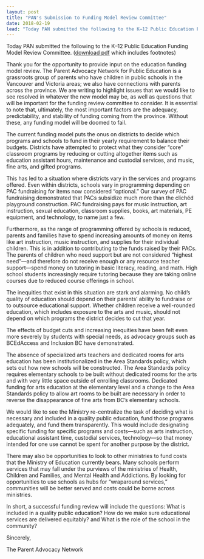 ```yaml
---
layout: post
title: "PAN's Submission to Funding Model Review Committee"
date: 2018-02-19
lead: "Today PAN submitted the following to the K–12 Public Education Funding Model Review Committee."
---
```


Today PAN submitted the following to the K–12 Public Education Funding Model Review Committee.
([download pdf](/downloads/180219_pan_fundingreviewsubmission_final.pdf) which includes footnotes)

Thank you for the opportunity to provide input on the education funding model review. The Parent Advocacy Network for Public Education is a grassroots group of parents who have children in public schools in the Vancouver and Victoria areas; we also have connections with parents across the province. We are writing to highlight issues that we would like to see resolved in whatever the new model may be, as well as questions that will be important for the funding review committee to consider. It is essential to note that, ultimately, the most important factors are the adequacy, predictability, and stability of funding coming from the province. Without these, any funding model will be doomed to fail.

The current funding model puts the onus on districts to decide which programs and schools to fund in their yearly requirement to balance their budgets. Districts have attempted to protect what they consider “core” classroom programs by reducing or cutting altogether items such as education assistant hours, maintenance and custodial services, and music, fine arts, and gifted programs.

This has led to a situation where districts vary in the services and programs offered. Even within districts, schools vary in programming depending on PAC fundraising for items now considered “optional.” Our survey of PAC fundraising demonstrated that PACs subsidize much more than the clichéd playground construction. PAC fundraising pays for music instruction, art instruction, sexual education, classroom supplies, books, art materials, PE equipment, and technology, to name just a few.

Furthermore, as the range of programming offered by schools is reduced, parents and families have to spend increasing amounts of money on items like art instruction, music instruction, and supplies for their individual children. This is in addition to contributing to the funds raised by their PACs. The parents of children who need support but are not considered “highest need”—and therefore do not receive enough or any resource teacher support—spend money on tutoring in basic literacy, reading, and math. High school students increasingly require tutoring because they are taking online courses due to reduced course offerings in school.

The inequities that exist in this situation are stark and alarming. No child’s quality of education should depend on their parents’ ability to fundraise or to outsource educational support. Whether children receive a well-rounded education, which includes exposure to the arts and music, should not depend on which programs the district decides to cut that year.

The effects of budget cuts and increasing inequities have been felt even more severely by students with special needs, as advocacy groups such as BCEdAccess and Inclusion BC have demonstrated.

The absence of specialized arts teachers and dedicated rooms for arts education has been institutionalized in the Area Standards policy, which sets out how new schools will be constructed. The Area Standards policy requires elementary schools to be built without dedicated rooms for the arts and with very little space outside of enrolling classrooms. Dedicated funding for arts education at the elementary level and a change to the Area Standards policy to allow art rooms to be built are necessary in order to reverse the disappearance of fine arts from BC’s elementary schools.

We would like to see the Ministry re-centralize the task of deciding what is necessary and included in a quality public education, fund those programs adequately, and fund them transparently. This would include designating specific funding for specific programs and costs—such as arts instruction, educational assistant time, custodial services, technology—so that money intended for one use cannot be spent for another purpose by the district.

There may also be opportunities to look to other ministries to fund costs that the Ministry of Education currently bears. Many schools perform services that may fall under the purviews of the ministries of Health, Children and Families, and Mental Health and Addictions. By looking for opportunities to use schools as hubs for “wraparound services,” communities will be better served and costs could be borne across ministries.

In short, a successful funding review will include the questions: What is included in a quality public education? How do we make sure educational services are delivered equitably? and What is the role of the school in the community?

Sincerely,

The Parent Advocacy Network